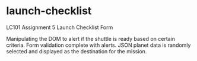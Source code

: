 # launch-checklist
LC101 Assignment 5 Launch Checklist Form

Manipulating the DOM to alert if the shuttle is ready based on certain criteria. 
Form validation complete with alerts.
JSON planet data is randomly selected and displayed as the destination for the mission.
